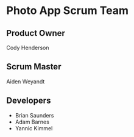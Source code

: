 # Photo App Scrum Team
## Product Owner
Cody Henderson
## Scrum Master
Aiden Weyandt
## Developers
- Brian Saunders
- Adam Barnes
- Yannic Kimmel
